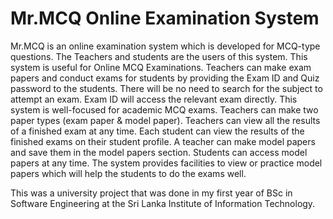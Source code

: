 # Mr.MCQ Online Examination System

Mr.MCQ is an online examination system which is developed for MCQ-type questions. The Teachers and students are the users of this system. This system is useful for Online MCQ Examinations. Teachers can make exam papers and conduct exams for students by providing the Exam ID and Quiz password to the students. There will be no need to search for the subject to attempt an exam. Exam ID will access the relevant exam directly.
This system is well-focused for academic MCQ exams. Teachers can make two paper types (exam paper & model paper). Teachers can view all the results of a finished exam at any time. Each student can view the results of the finished exams on their student profile. 
A teacher can make model papers and save them in the model papers section. Students can access model papers at any time. The system provides facilities to view or practice model papers which will help the students to do the exams well.

This was a university project that was done in my first year of BSc in Software Engineering at the Sri Lanka Institute of Information Technology.
